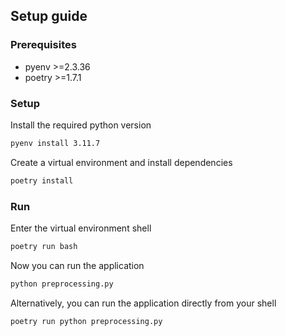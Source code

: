 ## Setup guide

### Prerequisites
- pyenv >=2.3.36
- poetry >=1.7.1

### Setup
Install the required python version
```bash
pyenv install 3.11.7
```
Create a virtual environment and install dependencies
```bash
poetry install
```

### Run
Enter the virtual environment shell
```bash
poetry run bash
```
Now you can run the application
```bash
python preprocessing.py
```
Alternatively, you can run the application directly from your shell
```bash
poetry run python preprocessing.py
```